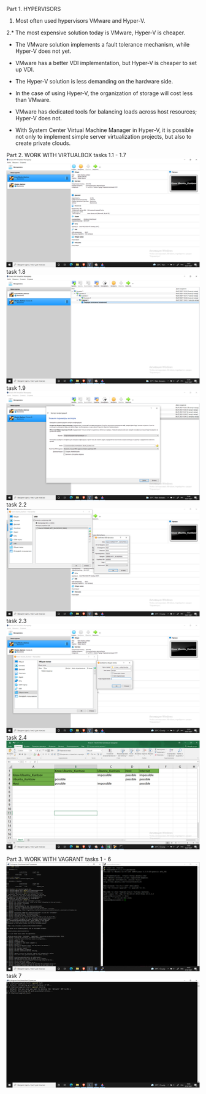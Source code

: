 Part 1. HYPERVISORS
1. Most often used hypervisors VMware and Hyper-V.


2.* The most expensive solution today is VMware, Hyper-V is cheaper.

  * The VMware solution implements a fault tolerance mechanism, while Hyper-V does not yet.

  * VMware has a better VDI implementation, but Hyper-V is cheaper to set up VDI.

  * The Hyper-V solution is less demanding on the hardware side.

  * In the case of using Hyper-V, the organization of storage will cost less than VMware.

  * VMware has dedicated tools for balancing loads across host resources; Hyper-V does not.

  * With System Center Virtual Machine Manager in Hyper-V, it is possible not only to implement simple server virtualization projects, but also to create private clouds.

Part 2. WORK WITH VIRTUALBOX
    tasks 1.1 - 1.7
   ![Image alt](https://github.com/00Kuntsov00/DevOps_online_Kyiv_2021Q3/raw/develop/m2/task2.1/screenshots/1.png)
    task 1.8
   ![Image alt](https://github.com/00Kuntsov00/DevOps_online_Kyiv_2021Q3/raw/develop/m2/task2.1/screenshots/2.png)
    task 1.9
   ![Image alt](https://github.com/00Kuntsov00/DevOps_online_Kyiv_2021Q3/raw/develop/m2/task2.1/screenshots/3.png)
    task 2.2
   ![Image alt](https://github.com/00Kuntsov00/DevOps_online_Kyiv_2021Q3/raw/develop/m2/task2.1/screenshots/4.png)
    task 2.3
   ![Image alt](https://github.com/00Kuntsov00/DevOps_online_Kyiv_2021Q3/raw/develop/m2/task2.1/screenshots/5.png)
    task 2.4
   ![Image alt](https://github.com/00Kuntsov00/DevOps_online_Kyiv_2021Q3/raw/develop/m2/task2.1/screenshots/6.png)
   
Part 3. WORK WITH VAGRANT
    tasks 1 - 6
   ![Image alt](https://github.com/00Kuntsov00/DevOps_online_Kyiv_2021Q3/raw/develop/m2/task2.1/screenshots/2.1.png)
    task 7
   ![Image alt](https://github.com/00Kuntsov00/DevOps_online_Kyiv_2021Q3/raw/develop/m2/task2.1/screenshots/2.2.png)
   
   







